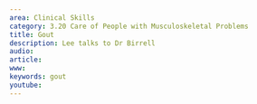 ```yaml
---
area: Clinical Skills
category: 3.20 Care of People with Musculoskeletal Problems
title: Gout
description: Lee talks to Dr Birrell
audio: 
article: 
www: 
keywords: gout
youtube:
--- 
```

